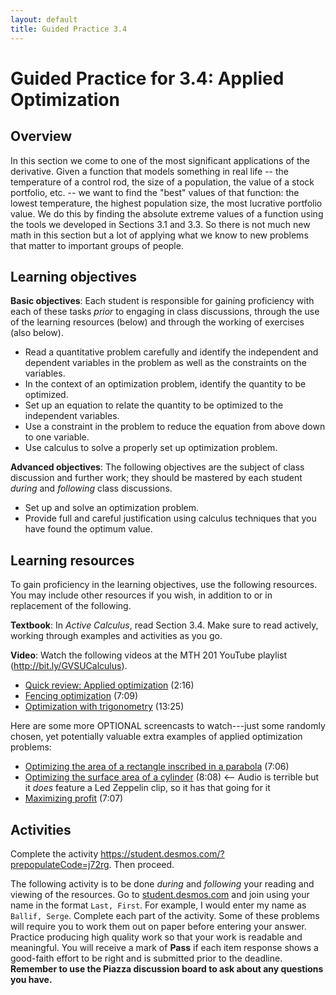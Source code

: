 ```yaml
---
layout: default
title: Guided Practice 3.4
---
```


# Guided Practice for 3.4: Applied Optimization

## Overview

In this section we come to one of the most significant applications of the derivative. Given a function that models something in real life -- the temperature of a control rod, the size of a population, the value of a stock portfolio, etc. -- we want to find the "best" values of that function: the lowest temperature, the highest population size, the most lucrative portfolio value. We do this by finding the absolute extreme values of a function using the tools we developed in Sections 3.1 and 3.3. So there is not much new math in this section but a lot of applying what we know to new problems that matter to important groups of people.




## Learning objectives

__Basic objectives__: Each student is responsible for gaining proficiency with each of these tasks _prior_ to engaging in class discussions, through the use of the learning resources (below) and through the working of exercises (also below).

- Read a quantitative problem carefully and identify the independent and dependent variables in the problem as well as the constraints on the variables.
- In the context of an optimization problem, identify the quantity to be optimized.
- Set up an equation to relate the quantity to be optimized to the independent variables.
- Use a constraint in the problem to reduce the equation from above down to one variable.
- Use calculus to solve a properly set up optimization problem.

__Advanced objectives__: The following objectives are the subject of class discussion and further work; they should be mastered by each student _during_ and _following_ class discussions.

- Set up and solve an optimization problem.
- Provide full and careful justification using calculus techniques that you have found the optimum value.

## Learning resources

To gain proficiency in the learning objectives, use the following resources. You may include other resources if you wish, in addition to or in replacement of the following.

__Textbook__: In _Active Calculus_, read Section 3.4. Make sure to read actively, working through examples and activities as you go.

__Video__: Watch the following videos at the MTH 201 YouTube playlist (http://bit.ly/GVSUCalculus).

- [Quick review: Applied optimization](http://www.youtube.com/watch?v=Ilu2SZa3SYA&list=PL9bIjQJDwfGuXQHuS5Jkmum_CFILoCZX-&index=69) (2:16)
- [Fencing optimization](http://www.youtube.com/watch?v=jH6J-n6zt4c&list=PL9bIjQJDwfGuXQHuS5Jkmum_CFILoCZX-&index=70) (7:09)
- [Optimization with trigonometry](http://www.youtube.com/watch?v=uJFxdxSBjok&list=PL9bIjQJDwfGuXQHuS5Jkmum_CFILoCZX-&index=71) (13:25)

Here are some more OPTIONAL screencasts to watch---just some randomly chosen, yet potentially valuable extra examples of applied optimization problems:

- [Optimizing the area of a rectangle inscribed in a parabola](http://www.youtube.com/watch?v=EOJbmMB8uCQ) (7:06)
- [Optimizing the surface area of a cylinder](http://www.youtube.com/watch?v=PsWsvFxwT70) (8:08) <-- Audio is terrible but it *does* feature a Led Zeppelin clip, so it has that going for it
- [Maximizing profit](http://www.youtube.com/watch?v=0aDNqISovvk) (7:07)



## Activities

Complete the activity https://student.desmos.com/?prepopulateCode=j72rg. Then proceed.

The following activity is to be done _during_ and _following_ your reading and viewing of the resources. Go to [student.desmos.com](https://student.desmos.com/?prepopulateCode=XF8NQ) and join using your name in the format `Last, First`. For example, I would enter my name as `Ballif, Serge`. Complete each part of the activity. Some of these problems will require you to work them out on paper before entering your answer. Practice producing high quality work so that your work is readable and meaningful. You will receive a mark of __Pass__ if each item response shows a good-faith effort to be right and is submitted prior to the deadline. __Remember to use the Piazza discussion board to ask about any questions you have.__
